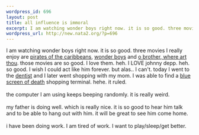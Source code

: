 ```yaml
--- 
wordpress_id: 696
layout: post
title: all influence is immoral
excerpt: I am watching wonder boys right now. it is so good. three movies I really enjoy are pirates of the caribbeans, wonder boys and o brother, where art thou. those movies are so good. I love them. heh. I LOVE johnny depp. heh. so good. I wish I could...
wordpress_url: http://new.nata2.org/?p=696
---
```

I am watching wonder boys right now. it is so good. three movies I really enjoy are <a href="http://www.imdb.com/title/tt0368925/">pirates of the caribbeans</a>, <a href="http://www.imdb.com/title/tt0185014/">wonder boys</a> and <a href="http://www.imdb.com/title/tt0190590/">o brother, where art thou</a>. those movies are so good. I love them. heh. I LOVE johnny depp. heh. so good. I wish I could act like him forever. but alas.. I can't. today I went to the <a href="http://www.nata2.info/?path=pictures%2Fmisc%2Fphone_camera%2Fphotolog&img=1071177108-t610(1).jpg">dentist</a> and I later went shopping with my mom. I was able to find a <a href="http://www.nata2.info/?path=pictures%2Fmisc%2Fphone_camera%2Fphotolog&img=1071199841-t610%281%29.jpg">blue screen of death</a> shopping terminal. hehe. it ruled. <br/><br/>the computer I am using keeps beeping randomly. it is really weird.<br/><br/>my father is doing well. which is really nice. it is so good to hear him talk and to be able to hang out with him. it will be great to see him come home. <br/><br/>i have been doing work. I am tired of work. I want to play/sleep/get better. 

